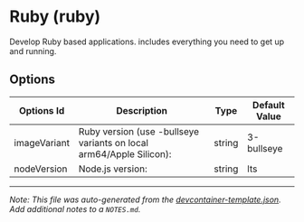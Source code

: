
# Ruby (ruby)

Develop Ruby based applications. includes everything you need to get up and running.

## Options

| Options Id | Description | Type | Default Value |
|-----|-----|-----|-----|
| imageVariant | Ruby version (use -bullseye variants on local arm64/Apple Silicon): | string | 3-bullseye |
| nodeVersion | Node.js version: | string | lts |



---

_Note: This file was auto-generated from the [devcontainer-template.json](https://github.com/igecloudsdev/my-developer/blob/main/src/ruby/devcontainer-template.json).  Add additional notes to a `NOTES.md`._
